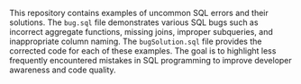 This repository contains examples of uncommon SQL errors and their solutions. The `bug.sql` file demonstrates various SQL bugs such as incorrect aggregate functions, missing joins, improper subqueries, and inappropriate column naming. The `bugSolution.sql` file provides the corrected code for each of these examples.  The goal is to highlight less frequently encountered mistakes in SQL programming to improve developer awareness and code quality.